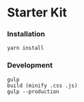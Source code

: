 # Starter Kit

### Installation
```
yarn install
```

### Development
```
gulp
build (minify .css .js)
gulp --production
```
